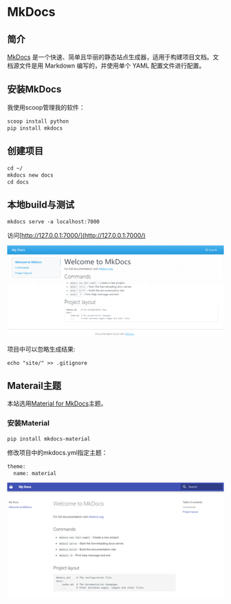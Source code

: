 # MkDocs

## 简介

[MkDocs](https://www.mkdocs.org/) 是一个快速、简单且华丽的静态站点生成器，适用于构建项目文档。文档源文件是用 Markdown 编写的，并使用单个 YAML 配置文件进行配置。

## 安装MkDocs

我使用scoop管理我的软件：

```
scoop install python
pip install mkdocs
```

## 创建项目

```
cd ~/
mkdocs new docs
cd docs
```

## 本地build与测试

```
mkdocs serve -a localhost:7000
```

访问[http://127.0.0.1:7000/](http://127.0.0.1:7000/)

![mkdocs初始化的样子](images/mkdocs_init.png)

项目中可以忽略生成结果:
```
echo "site/" >> .gitignore
```

## Materail主题

本站选用[Material for MkDocs](https://squidfunk.github.io/mkdocs-material/)主题。

### 安装Material

```
pip install mkdocs-material
```

修改项目中的mkdocs.yml指定主题：

```
theme:
  name: material
```


![使用Material后初始化的样子](images/material_for_mkdocs_init.png)